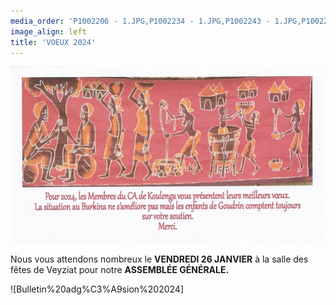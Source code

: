 ```yaml
---
media_order: 'P1002206 - 1.JPG,P1002234 - 1.JPG,P1002243 - 1.JPG,P1002252 - 1.JPG,Colette 3.JPG,VOEUX 2023.jpeg,2022-12-17-10-16-12.jpg,DSCN0285 - Copie.JPG,DSCN0277.JPG,Voeux 2024.jpeg,Bulletin adgésion 2024.jpeg'
image_align: left
title: 'VOEUX 2024'
---
```


![Voeux%202024](Voeux%202024.jpeg "Voeux%202024")

Nous vous attendons nombreux le **VENDREDI 26 JANVIER** à la salle des fêtes de Veyziat pour notre **ASSEMBLÉE GÉNÉRALE.**

![Bulletin%20adg%C3%A9sion%202024]

